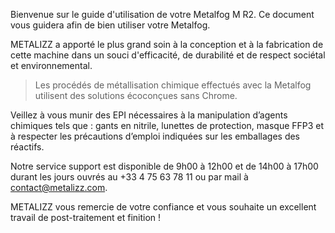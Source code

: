 Bienvenue sur le guide d'utilisation de votre Metalfog M R2. Ce document vous guidera afin de bien utiliser votre Metalfog.

METALIZZ a apporté le plus grand soin à la conception et à la fabrication de cette machine dans un souci d'efficacité, de durabilité et de respect sociétal et environnemental.

> Les procédés de métallisation chimique effectués avec la Metalfog utilisent des solutions écoconçues sans Chrome.

Veillez à vous munir des EPI nécessaires à la manipulation d’agents chimiques tels que : gants en nitrile, lunettes de protection, masque FFP3 et à respecter les précautions d’emploi indiquées sur les emballages des réactifs.

Notre service support est disponible de 9h00 à 12h00 et de 14h00 à 17h00 durant les jours ouvrés au +33 4 75 63 78 11 ou par mail à [contact@metalizz.com](mailto:contact@metalizz.com).

METALIZZ vous remercie de votre confiance et vous souhaite un excellent travail de post-traitement et finition !
